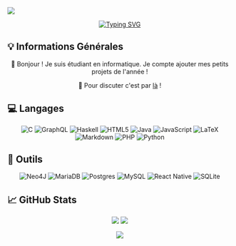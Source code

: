[![](https://visitcount.itsvg.in/api?id=requindelanight&icon=0&color=0)](https://visitcount.itsvg.in)

<div align="center">

[![Typing SVG](https://readme-typing-svg.demolab.com?font=Fira+Code&pause=1000&color=70A5FD&center=true&vCenter=false&width=450&height=80&lines=<+Hello+World+!+/>)](https://git.io/typing-svg)

</div>

<h2> 💡​ Informations Générales​ </h2>

<div align="center">

👋 Bonjour \! Je suis étudiant en informatique. Je compte ajouter mes petits projets de l'année !

💬 Pour discuter c'est par <a href="https://github.com/requindelanight/requindelanight/discussions/">là</a> !

</div>

<h2> 💻️ Langages​ </h2>

<div align="center">
  
![C](https://img.shields.io/badge/c-%2300599C.svg?style=for-the-badge&logo=c&logoColor=white) ![GraphQL](https://img.shields.io/badge/-GraphQL-E10098?style=for-the-badge&logo=graphql&logoColor=white) ![Haskell](https://img.shields.io/badge/Haskell-5e5086?style=for-the-badge&logo=haskell&logoColor=white) ![HTML5](https://img.shields.io/badge/html5-%23E34F26.svg?style=for-the-badge&logo=html5&logoColor=white) ![Java](https://img.shields.io/badge/java-%23ED8B00.svg?style=for-the-badge&logo=openjdk&logoColor=white) ![JavaScript](https://img.shields.io/badge/javascript-%23323330.svg?style=for-the-badge&logo=javascript&logoColor=%23F7DF1E) ![LaTeX](https://img.shields.io/badge/latex-%23008080.svg?style=for-the-badge&logo=latex&logoColor=white) ![Markdown](https://img.shields.io/badge/markdown-%23000000.svg?style=for-the-badge&logo=markdown&logoColor=white) ![PHP](https://img.shields.io/badge/php-%23777BB4.svg?style=for-the-badge&logo=php&logoColor=white) ![Python](https://img.shields.io/badge/python-3670A0?style=for-the-badge&logo=python&logoColor=ffdd54) 

</div>
  
<h2> 🔧 Outils​ </h2>

<div align="center">
  
![Neo4J](https://img.shields.io/badge/Neo4j-008CC1?style=for-the-badge&logo=neo4j&logoColor=white) ![MariaDB](https://img.shields.io/badge/MariaDB-003545?style=for-the-badge&logo=mariadb&logoColor=white) ![Postgres](https://img.shields.io/badge/postgres-%23316192.svg?style=for-the-badge&logo=postgresql&logoColor=white) ![MySQL](https://img.shields.io/badge/mysql-4479A1.svg?style=for-the-badge&logo=mysql&logoColor=white) ![React Native](https://img.shields.io/badge/react_native-%2320232a.svg?style=for-the-badge&logo=react&logoColor=%2361DAFB) ![SQLite](https://img.shields.io/badge/sqlite-%2307405e.svg?style=for-the-badge&logo=sqlite&logoColor=white)

</div>

<h2> 📈 GitHub Stats​ </h2>

<div align="center">
  
![](https://github-readme-stats.vercel.app/api?username=requindelanight&theme=dark&hide_border=true&include_all_commits=false&count_private=false)
![](https://github-readme-streak-stats.herokuapp.com/?user=requindelanight&theme=dark&hide_border=true)<br>

![](https://github-readme-stats.vercel.app/api/top-langs/?username=requindelanight&theme=dark&hide_border=true&include_all_commits=false&count_private=false&layout=compact)

</div>


